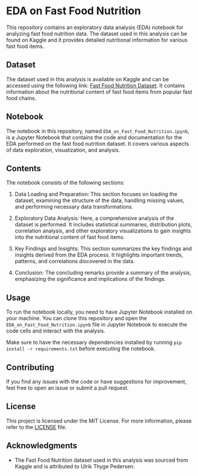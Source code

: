 # EDA on Fast Food Nutrition

This repository contains an exploratory data analysis (EDA) notebook for analyzing fast food nutrition data. The dataset used in this analysis can be found on Kaggle and it provides detailed nutritional information for various fast food items.

## Dataset

The dataset used in this analysis is available on Kaggle and can be accessed using the following link: [Fast Food Nutrition Dataset](https://www.kaggle.com/datasets/ulrikthygepedersen/fastfood-nutrition). It contains information about the nutritional content of fast food items from popular fast food chains.

## Notebook

The notebook in this repository, named `EDA_on_Fast_Food_Nutrition.ipynb`, is a Jupyter Notebook that contains the code and documentation for the EDA performed on the fast food nutrition dataset. It covers various aspects of data exploration, visualization, and analysis.

## Contents

The notebook consists of the following sections:

1. Data Loading and Preparation: This section focuses on loading the dataset, examining the structure of the data, handling missing values, and performing necessary data transformations.

2. Exploratory Data Analysis: Here, a comprehensive analysis of the dataset is performed. It includes statistical summaries, distribution plots, correlation analysis, and other exploratory visualizations to gain insights into the nutritional content of fast food items.

3. Key Findings and Insights: This section summarizes the key findings and insights derived from the EDA process. It highlights important trends, patterns, and correlations discovered in the data.

4. Conclusion: The concluding remarks provide a summary of the analysis, emphasizing the significance and implications of the findings.

## Usage

To run the notebook locally, you need to have Jupyter Notebook installed on your machine. You can clone this repository and open the `EDA_on_Fast_Food_Nutrition.ipynb` file in Jupyter Notebook to execute the code cells and interact with the analysis.

Make sure to have the necessary dependencies installed by running `pip install -r requirements.txt` before executing the notebook.

## Contributing

If you find any issues with the code or have suggestions for improvement, feel free to open an issue or submit a pull request.

## License

This project is licensed under the MIT License. For more information, please refer to the [LICENSE](LICENSE) file.

## Acknowledgments

- The Fast Food Nutrition dataset used in this analysis was sourced from Kaggle and is attributed to Ulrik Thyge Pedersen.
